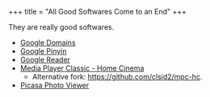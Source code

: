 +++
title = "All Good Softwares Come to an End"
+++

They are really good softwares.

- [Google Domains](https://domains.google.com)
- [Google Pinyin](https://tools.google.com/pinyin)
- [Google Reader](https://www.google.com/reader)
- [Media Player Classic - Home Cinema](https://mpc-hc.org)
  - Alternative fork: <https://github.com/clsid2/mpc-hc>.
- [Picasa Photo Viewer](https://picasa.google.com)
